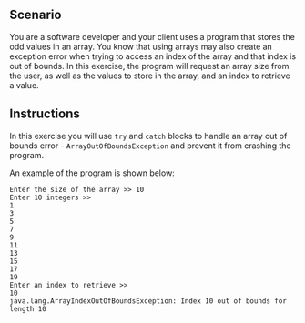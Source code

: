 ## Scenario

You are a software developer and your client uses a program that stores the odd values in an array. You know that using arrays may also create an exception error when trying to access an index of the array and that index is out of bounds. In this exercise, the program will request an array size from the user, as well as the values to store in the array, and an index to retrieve a value.

## Instructions

In this exercise you will use `try` and `catch` blocks to handle an array out of bounds error - `ArrayOutOfBoundsException` and prevent it from crashing the program.

An example of the program is shown below:

```
Enter the size of the array >> 10
Enter 10 integers >>
1
3
5
7
9
11
13
15
17
19
Enter an index to retrieve >>
10
java.lang.ArrayIndexOutOfBoundsException: Index 10 out of bounds for length 10
```
